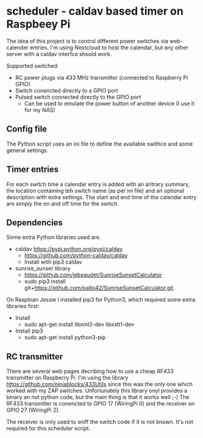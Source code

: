 # scheduler - caldav based timer on Raspbeey Pi
The idea of this project is to control different power switches via web-calender entries. 
I'm using Nextcloud to host the calendar, but any other server with a caldav interfce should work.

Supported switched:
* RC power plugs via 433 MHz transmitter (connected to Raspberry Pi GPIO)
* Switch conencted directly to a GPIO port
* Pulsed switch connected directly to the GPIO port
  * Can be used to emulate the power button of another device (I use it for my NAS)

## Config file
The Python script uses an ini file to define the available swithce and some general settings.

## Timer entries
For each switch time a calendar entry is added with an aritrary summary, the location containing teh switch name 
(as per ini file) and an optional description with extra settings. 
The start and end time of the calendar entry are simply the on and off time for the switch.

## Dependencies
Some extra Python libraries used are.
* caldav https://pypi.python.org/pypi/caldav
  * https://github.com/python-caldav/caldav
  * Install with pip3 caldav
* sunrise_sunset library
  * https://github.com/jebeaudet/SunriseSunsetCalculator
  * sudo pip3 install git+https://github.com/palto42/SunriseSunsetCalculator.git 

On Raspbian Jessie I installed pip3 for Python3, which required some extra libraries first:
* Install
  * sudo apt-get install libxml2-dev libxslt1-dev 
* Install pip3
  * sudo apt-get install python3-pip 

## RC transmitter
There are several web pages decribing how to use a cheap RF433 transmitter on Raspberry Pi.
I'm using the library https://github.com/ninjablocks/433Utils since this was the only one which worked with my ZAP switches.
Unfortunately this library onyl provides a binary an not python code, but the main thing is that it works well ;-)
The RF433 transmitter is conencted to GPIO 17 (WiringPi 0) and the receiver on GPIO 27 (WiringPi 2). 

The receiver is only used to sniff the switch code if it is not known. It's not required for this scheduler script.
